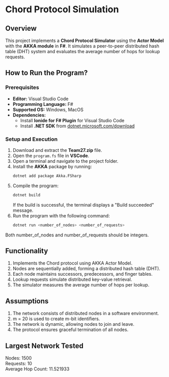 # Chord Protocol Simulation

## Overview
This project implements a **Chord Protocol Simulator** using the **Actor Model** with the **AKKA module** in **F#**. It simulates a peer-to-peer distributed hash table (DHT) system and evaluates the average number of hops for lookup requests.

## How to Run the Program?

### **Prerequisites**
- **Editor:** Visual Studio Code
- **Programming Language:** F#
- **Supported OS:** Windows, MacOS
- **Dependencies:**
  - Install **Ionide for F# Plugin** for Visual Studio Code
  - Install **.NET SDK** from [dotnet.microsoft.com/download](https://dotnet.microsoft.com/download)

### **Setup and Execution**
1. Download and extract the **Team27.zip** file.
2. Open the `program.fs` file in **VSCode**.
3. Open a terminal and navigate to the project folder.
4. Install the **AKKA** package by running:
   ```sh
   dotnet add package Akka.FSharp
    ```
5. Compile the program:
    ```sh
    dotnet build
    ```
    If the build is successful, the terminal displays a "Build succeeded" message.  
6. Run the program with the following command:
    ```sh
    dotnet run <number_of_nodes> <number_of_requests>
    ```
Both number_of_nodes and number_of_requests should be integers.  

## Functionality
1. Implements the Chord protocol using AKKA Actor Model.
2. Nodes are sequentially added, forming a distributed hash table (DHT).
3. Each node maintains successors, predecessors, and finger tables.
4. Lookup requests simulate distributed key-value retrieval.
5. The simulator measures the average number of hops per lookup.

## Assumptions
1. The network consists of distributed nodes in a software environment.
2. m = 20 is used to create m-bit identifiers.
3. The network is dynamic, allowing nodes to join and leave.
4. The protocol ensures graceful termination of all nodes.

## Largest Network Tested
Nodes: 1500  
Requests: 10  
Average Hop Count: 11.521933
